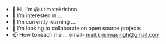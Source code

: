 - 👋 Hi, I’m @ultimatekrishna
- 👀 I’m interested in ...
- 🌱 I’m currently learning ...
- 💞️ I’m looking to collaborate on open source projects
- 📫 How to reach me ... email- mail.krishnasingh@gmail.com

<!---
ultimatekrishna/ultimatekrishna is a ✨ special ✨ repository because its `README.md` (this file) appears on your GitHub profile.
You can click the Preview link to take a look at your changes.
--->

